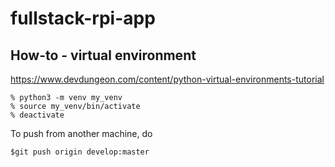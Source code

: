 # fullstack-rpi-app

## How-to - virtual environment

https://www.devdungeon.com/content/python-virtual-environments-tutorial

```
% python3 -m venv my_venv    
% source my_venv/bin/activate 
% deactivate

```

To push from another machine, do

```
$git push origin develop:master
```
